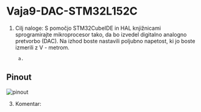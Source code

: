 # Vaja9-DAC-STM32L152C

1. Cilj naloge: S pomočjo STM32CubeIDE in HAL knjižnicami sprogramirajte mikroprocesor tako, da bo izvedel 
digitalno analogno pretvorbo (DAC). Na izhod boste nastavili poljubno napetost, ki jo boste izmerili z V -
metrom. 

        a.




## Pinout

![pinout]()

3. Komentar:
 
